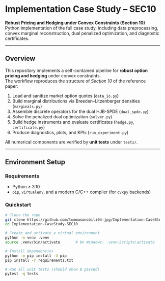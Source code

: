 # Implementation Case Study – SEC10

**Robust Pricing and Hedging under Convex Constraints (Section 10)**  
Python implementation of the full case study, including data preprocessing, convex marginal reconstruction, dual penalized optimization, and diagnostic certificates.

---

## Overview

This repository implements a self-contained pipeline for **robust option pricing and hedging** under convex constraints.  
The workflow reproduces the structure of *Section 10* of the reference paper:

1. Load and sanitize market option quotes (`data_io.py`)
2. Build marginal distributions via Breeden–Litzenberger densities (`marginals.py`)
3. Assemble discrete operators for the dual HJB-SPDE (`dual_spde.py`)
4. Solve the penalized dual optimization (`solver.py`)
5. Build hedge instruments and evaluate certificates (`hedge.py`, `certificate.py`)
6. Produce diagnostics, plots, and KPIs (`run_experiment.py`)

All numerical components are verified by **unit tests** under `tests/`.

---

## Environment Setup

### Requirements
- Python ≥ 3.10
- `pip`, `virtualenv`, and a modern C/C++ compiler (for `cvxpy` backends)

### Quickstart

```bash
# Clone the repo
git clone https://github.com/tommasonobili04-jpg/Implementation-CaseStudy-SEC10.git
cd Implementation-CaseStudy-SEC10

# Create and activate a virtual environment
python -m venv .venv
source .venv/bin/activate       # On Windows: .venv\Scripts\activate

# Install dependencies
python -m pip install -U pip
pip install -r requirements.txt

# Run all unit tests (should show 8 passed)
pytest -q tests


